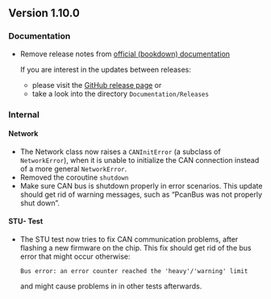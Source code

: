 ## Version 1.10.0

### Documentation

- Remove release notes from [official (bookdown) documentation](https://mytoolit.github.io/ICOc/)

  If you are interest in the updates between releases:

  - please visit the [GitHub release page](https://github.com/mytoolit/ICOc/releases) or
  - take a look into the directory `Documentation/Releases`

### Internal

#### Network

- The Network class now raises a `CANInitError` (a subclass of `NetworkError`), when it is unable to initialize the CAN connection instead of a more general `NetworkError`.
- Removed the coroutine `shutdown`
- Make sure CAN bus is shutdown properly in error scenarios. This update should get rid of warning messages, such as “PcanBus was not properly shut down”.

#### STU- Test

- The STU test now tries to fix CAN communication problems, after flashing a new firmware on the chip. This fix should get rid of the bus error that might occur otherwise:

  ```
  Bus error: an error counter reached the 'heavy'/'warning' limit
  ```

  and might cause problems in in other tests afterwards.
